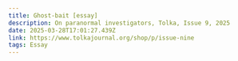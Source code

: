 ```yaml
---
title: Ghost-bait [essay]
description: On paranormal investigators, Tolka, Issue 9, 2025
date: 2025-03-28T17:01:27.439Z
link: https://www.tolkajournal.org/shop/p/issue-nine
tags: Essay
---
```


